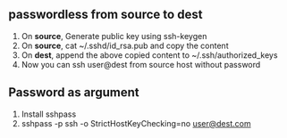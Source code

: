## passwordless from source to dest

1. On **source**, Generate public key using ssh-keygen
2. On **source**, cat ~/.sshd/id_rsa.pub and copy the content
3. On **dest**, append the above copied content to ~/.ssh/authorized_keys
4. Now you can ssh user@dest from source host without password


## Password as argument

1. Install sshpass
2. sshpass -p <passwd> ssh -o StrictHostKeyChecking=no user@dest.com
